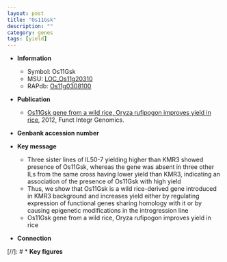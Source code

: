 ```yaml
---
layout: post
title: "Os11Gsk"
description: ""
category: genes
tags: [yield]
---
```


* **Information**  
    + Symbol: Os11Gsk  
    + MSU: [LOC_Os11g20310](http://rice.plantbiology.msu.edu/cgi-bin/ORF_infopage.cgi?orf=LOC_Os11g20310)  
    + RAPdb: [Os11g0308100](http://rapdb.dna.affrc.go.jp/viewer/gbrowse_details/irgsp1?name=Os11g0308100)  

* **Publication**  
    + [Os11Gsk gene from a wild rice, Oryza rufipogon improves yield in rice](http://www.ncbi.nlm.nih.gov/pubmed?term=Os11Gsk+gene+from+a+wild+rice,+Oryza+rufipogon+improves+yield+in+rice%5BTitle%5D), 2012, Funct Integr Genomics.

* **Genbank accession number**  

* **Key message**  
    + Three sister lines of IL50-7 yielding higher than KMR3 showed presence of Os11Gsk, whereas the gene was absent in three other ILs from the same cross having lower yield than KMR3, indicating an association of the presence of Os11Gsk with high yield
    + Thus, we show that Os11Gsk is a wild rice-derived gene introduced in KMR3 background and increases yield either by regulating expression of functional genes sharing homology with it or by causing epigenetic modifications in the introgression line
    + Os11Gsk gene from a wild rice, Oryza rufipogon improves yield in rice

* **Connection**  

[//]: # * **Key figures**  



